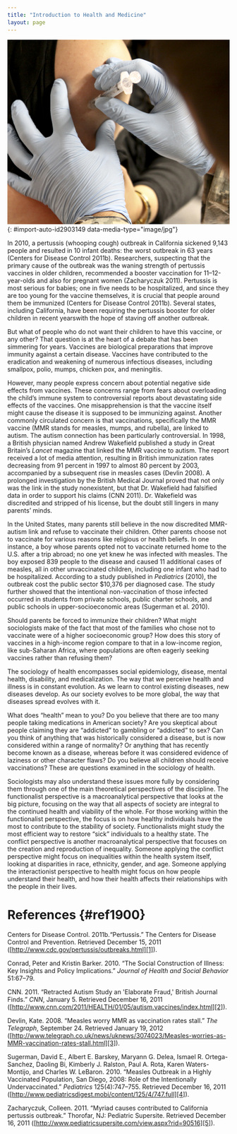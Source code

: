 ```yaml
---
title: "Introduction to Health and Medicine"
layout: page
---
```



<?chapter-toc label="Learning Objectives"?>

<?cnx.eoc class="section-summary" title="Section Summary"?>

<?cnx.eoc class="section-quiz" title="Section Quiz"?>

<?cnx.eoc class="short-answer" title="Short Answer"?>

<?cnx.eoc class="further-research" title="Further Research"?>

<?cnx.eoc class="references" title="References"?>

 ![A woman getting a shot in her arm is shown here.](../resources/Figure_19_00_01.jpg "Vaccinations can slow or halt the spread of disease, but some families refuse them. (Photo courtesy of USACE Europe District/flickr)"){: #import-auto-id2903149 data-media-type="image/jpg"}

In 2010, a pertussis (whooping cough) outbreak in California sickened 9,143 people and resulted in 10 infant deaths: the worst outbreak in 63 years (Centers for Disease Control 2011b). Researchers, suspecting that the primary cause of the outbreak was the waning strength of pertussis vaccines in older children, recommended a booster vaccination for 11–12-year-olds and also for pregnant women (Zacharyczuk 2011). Pertussis is most serious for babies; one in five needs to be hospitalized, and since they are too young for the vaccine themselves, it is crucial that people around them be immunized (Centers for Disease Control 2011b). Several states, including California, have been requiring the pertussis booster for older children in recent yearswith the hope of staving off another outbreak.

But what of people who do not want their children to have this vaccine, or any other? That question is at the heart of a debate that has been simmering for years. Vaccines are biological preparations that improve immunity against a certain disease. Vaccines have contributed to the eradication and weakening of numerous infectious diseases, including smallpox, polio, mumps, chicken pox, and meningitis.

However, many people express concern about potential negative side effects from vaccines. These concerns range from fears about overloading the child’s immune system to controversial reports about devastating side effects of the vaccines. One misapprehension is that the vaccine itself might cause the disease it is supposed to be immunizing against. Another commonly circulated concern is that vaccinations, specifically the MMR vaccine (MMR stands for measles, mumps, and rubella), are linked to autism. The autism connection has been particularly controversial. In 1998, a British physician named Andrew Wakefield published a study in Great Britain’s *Lancet* magazine that linked the MMR vaccine to autism. The report received a lot of media attention, resulting in British immunization rates decreasing from 91 percent in 1997 to almost 80 percent by 2003, accompanied by a subsequent rise in measles cases (Devlin 2008). A prolonged investigation by the British Medical Journal proved that not only was the link in the study nonexistent, but that Dr. Wakefield had falsified data in order to support his claims (CNN 2011). Dr. Wakefield was discredited and stripped of his license, but the doubt still lingers in many parents’ minds.

In the United States, many parents still believe in the now discredited MMR-autism link and refuse to vaccinate their children. Other parents choose not to vaccinate for various reasons like religious or health beliefs. In one instance, a boy whose parents opted not to vaccinate returned home to the U.S. after a trip abroad; no one yet knew he was infected with measles. The boy exposed 839 people to the disease and caused 11 additional cases of measles, all in other unvaccinated children, including one infant who had to be hospitalized. According to a study published in *Pediatrics* (2010), the outbreak cost the public sector $10,376 per diagnosed case. The study further showed that the intentional non-vaccination of those infected occurred in students from private schools, public charter schools, and public schools in upper-socioeconomic areas (Sugerman et al. 2010).

Should parents be forced to immunize their children? What might sociologists make of the fact that most of the families who chose not to vaccinate were of a higher socioeconomic group? How does this story of vaccines in a high-income region compare to that in a low-income region, like sub-Saharan Africa, where populations are often eagerly seeking vaccines rather than refusing them?

The sociology of health encompasses social epidemiology, disease, mental health, disability, and medicalization. The way that we perceive health and illness is in constant evolution. As we learn to control existing diseases, new diseases develop. As our society evolves to be more global, the way that diseases spread evolves with it.

What does “health” mean to you? Do you believe that there are too many people taking medications in American society? Are you skeptical about people claiming they are “addicted” to gambling or “addicted” to sex? Can you think of anything that was historically considered a disease, but is now considered within a range of normality? Or anything that has recently become known as a disease, whereas before it was considered evidence of laziness or other character flaws? Do you believe all children should receive vaccinations? These are questions examined in the sociology of health.

Sociologists may also understand these issues more fully by considering them through one of the main theoretical perspectives of the discipline. The functionalist perspective is a macroanalytical perspective that looks at the big picture, focusing on the way that all aspects of society are integral to the continued health and viability of the whole. For those working within the functionalist perspective, the focus is on how healthy individuals have the most to contribute to the stability of society. Functionalists might study the most efficient way to restore “sick” individuals to a healthy state. The conflict perspective is another macroanalytical perspective that focuses on the creation and reproduction of inequality. Someone applying the conflict perspective might focus on inequalities within the health system itself, looking at disparities in race, ethnicity, gender, and age. Someone applying the interactionist perspective to health might focus on how people understand their health, and how their health affects their relationships with the people in their lives.

# References   {#ref1900}

Centers for Disease Control. 2011b.“Pertussis.” The Centers for Disease Control and Prevention. Retrieved December 15, 2011 ([http://www.cdc.gov/pertussis/outbreaks.html][1]).

Conrad, Peter and Kristin Barker. 2010. “The Social Construction of Illness: Key Insights and Policy Implications.” *Journal of Health and Social Behavior* 51:67–79.

CNN. 2011. “Retracted Autism Study an \'Elaborate Fraud,\' British Journal Finds.” *CNN*, January 5. Retrieved December 16, 2011 ([http://www.cnn.com/2011/HEALTH/01/05/autism.vaccines/index.html][2]).

Devlin, Kate. 2008. “Measles worry MMR as vaccination rates stall.” *The Telegraph*, September 24. Retrieved January 19, 2012 ([http://www.telegraph.co.uk/news/uknews/3074023/Measles-worries-as-MMR-vaccination-rates-stall.html][3]).

Sugerman, David E., Albert E. Barskey, Maryann G. Delea, Ismael R. Ortega-Sanchez, Daoling Bi, Kimberly J. Ralston, Paul A. Rota, Karen Waters-Montijo, and Charles W. LeBaron. 2010. “Measles Outbreak in a Highly Vaccinated Population, San Diego, 2008: Role of the Intentionally Undervaccinated.” *Pediatrics* 125(4):747–755. Retrieved December 16, 2011 ([http://www.pediatricsdigest.mobi/content/125/4/747.full][4]).

Zacharyczuk, Colleen. 2011. “Myriad causes contributed to California pertussis outbreak.” Thorofar, NJ: Pediatric Supersite. Retrieved December 16, 2011 ([http://www.pediatricsupersite.com/view.aspx?rid=90516][5]).



[1]: http://www.cdc.gov/pertussis/outbreaks.html
[2]: http://www.cnn.com/2011/HEALTH/01/05/autism.vaccines/index.html
[3]: http://www.telegraph.co.uk/news/uknews/3074023/Measles-worries-as-MMR-vaccination-rates-stall.html
[4]: http://www.pediatricsdigest.mobi/content/125/4/747.full
[5]: http://www.pediatricsupersite.com/view.aspx?rid=90516
